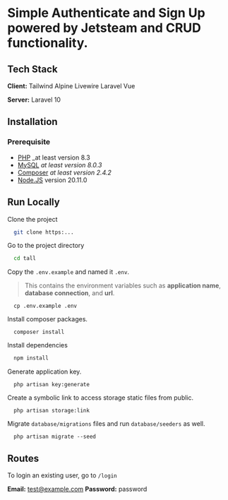 # Simple Authenticate and Sign Up powered by Jetsteam and CRUD functionality. 

## Tech Stack

**Client:** Tailwind Alpine Livewire Laravel Vue

**Server:** Laravel 10

## Installation

### Prerequisite

- [PHP](https://www.php.net/) _at least version 8.3
- [MySQL](https://www.mysql.com/) _at least version 8.0.3_
- [Composer](https://getcomposer.org/) _at least version 2.4.2_
- [Node.JS](https://nodejs.org/en/) version 20.11.0

## Run Locally

Clone the project

```bash
  git clone https:...
```

Go to the project directory

```bash
  cd tall
```

Copy the `.env.example` and named it `.env`.

> This contains the environment variables such as **application name**, **database connection**, and **url**.

```terminal
  cp .env.example .env
```

Install composer packages.

```terminal
  composer install
```

Install dependencies

```bash
  npm install
```

Generate application key.

```terminal
  php artisan key:generate
```

Create a symbolic link to access storage static files from public.

```terminal
  php artisan storage:link
```

Migrate `database/migrations` files and run `database/seeders` as well.

```terminal
  php artisan migrate --seed
```

## Routes

To login an existing user, go to `/login`

**Email:** test@example.com
**Password:** password
